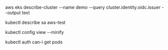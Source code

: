 aws eks describe-cluster --name demo --query cluster.identity.oidc.issuer --output text


kubectl describe sa aws-test

kubectl config view --minify

kubectl auth can-i get pods